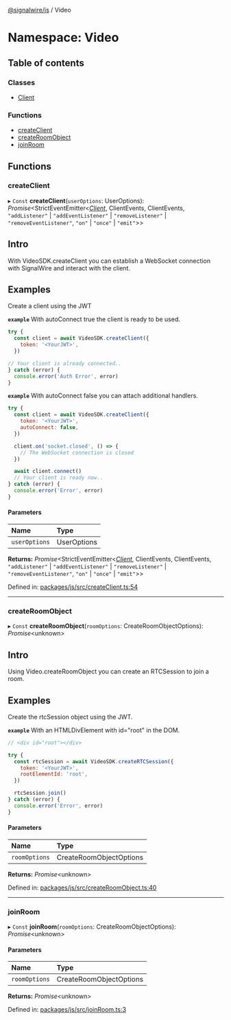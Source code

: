 [@signalwire/js](../README.md) / Video

# Namespace: Video

## Table of contents

### Classes

- [Client](../classes/video.client.md)

### Functions

- [createClient](video.md#createclient)
- [createRoomObject](video.md#createroomobject)
- [joinRoom](video.md#joinroom)

## Functions

### createClient

▸ `Const` **createClient**(`userOptions`: UserOptions): *Promise*<StrictEventEmitter<[*Client*](../classes/video.client.md), ClientEvents, ClientEvents, ``"addListener"`` \| ``"addEventListener"`` \| ``"removeListener"`` \| ``"removeEventListener"``, ``"on"`` \| ``"once"`` \| ``"emit"``\>\>

## Intro
With VideoSDK.createClient you can establish a WebSocket connection
with SignalWire and interact with the client.

## Examples
Create a client using the JWT

**`example`**
With autoConnect true the client is ready to be used.
```js
try {
  const client = await VideoSDK.createClient({
    token: '<YourJWT>',
  })

// Your client is already connected..
} catch (error) {
  console.error('Auth Error', error)
}
```

**`example`**
With autoConnect false you can attach additional handlers.
```js
try {
  const client = await VideoSDK.createClient({
    token: '<YourJWT>',
    autoConnect: false,
  })

  client.on('socket.closed', () => {
    // The WebSocket connection is closed
  })

  await client.connect()
  // Your client is ready now..
} catch (error) {
  console.error('Error', error)
}
```

#### Parameters

| Name | Type |
| :------ | :------ |
| `userOptions` | UserOptions |

**Returns:** *Promise*<StrictEventEmitter<[*Client*](../classes/video.client.md), ClientEvents, ClientEvents, ``"addListener"`` \| ``"addEventListener"`` \| ``"removeListener"`` \| ``"removeEventListener"``, ``"on"`` \| ``"once"`` \| ``"emit"``\>\>

Defined in: [packages/js/src/createClient.ts:54](https://github.com/signalwire/video-sdk-poc/blob/ed1d3e8/packages/js/src/createClient.ts#L54)

___

### createRoomObject

▸ `Const` **createRoomObject**(`roomOptions`: CreateRoomObjectOptions): *Promise*<unknown\>

## Intro
Using Video.createRoomObject you can create an RTCSession to join a room.

## Examples
Create the rtcSession object using the JWT.

**`example`**
With an HTMLDivElement with id="root" in the DOM.
```js
// <div id="root"></div>

try {
  const rtcSession = await VideoSDK.createRTCSession({
    token: '<YourJWT>',
    rootElementId: 'root',
  })

  rtcSession.join()
} catch (error) {
  console.error('Error', error)
}
```

#### Parameters

| Name | Type |
| :------ | :------ |
| `roomOptions` | CreateRoomObjectOptions |

**Returns:** *Promise*<unknown\>

Defined in: [packages/js/src/createRoomObject.ts:40](https://github.com/signalwire/video-sdk-poc/blob/ed1d3e8/packages/js/src/createRoomObject.ts#L40)

___

### joinRoom

▸ `Const` **joinRoom**(`roomOptions`: CreateRoomObjectOptions): *Promise*<unknown\>

#### Parameters

| Name | Type |
| :------ | :------ |
| `roomOptions` | CreateRoomObjectOptions |

**Returns:** *Promise*<unknown\>

Defined in: [packages/js/src/joinRoom.ts:3](https://github.com/signalwire/video-sdk-poc/blob/ed1d3e8/packages/js/src/joinRoom.ts#L3)
